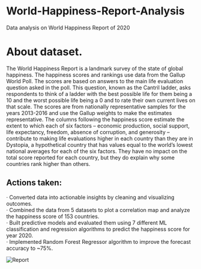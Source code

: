 # World-Happiness-Report-Analysis
Data analysis on World Happiness Report of 2020
# About dataset.

The World Happiness Report is a landmark survey of the state of global happiness. The happiness scores and rankings use data from the Gallup World Poll. The scores are based on answers to the main life evaluation question asked in the poll. This question, known as the Cantril ladder, asks respondents to think of a ladder with the best possible life for them being a 10 and the worst possible life being a 0 and to rate their own current lives on that scale. The scores are from nationally representative samples for the years 2013-2016 and use the Gallup weights to make the estimates representative. The columns following the happiness score estimate the extent to which each of six factors – economic production, social support, life expectancy, freedom, absence of corruption, and generosity – contribute to making life evaluations higher in each country than they are in Dystopia, a hypothetical country that has values equal to the world’s lowest national averages for each of the six factors. They have no impact on the total score reported for each country, but they do explain why some countries rank higher than others.

## Actions taken:

· Converted data into actionable insights by cleaning and visualizing outcomes.<br />
· Combined the data from 5 datasets to plot a correlation map and analyze the happiness score of 153 countries.
  <br/>
· Built predictive models and evaluated them using 7 different ML classification and regression algorithms to predict the happiness score for year 2020.<br/>
· Implemented Random Forest Regressor algorithm to improve the forecast accuracy to ~75%.

![Report](https://www.visualcapitalist.com/wp-content/uploads/2022/03/OC_GlobalHappiness_Share-1000x600.jpg)
